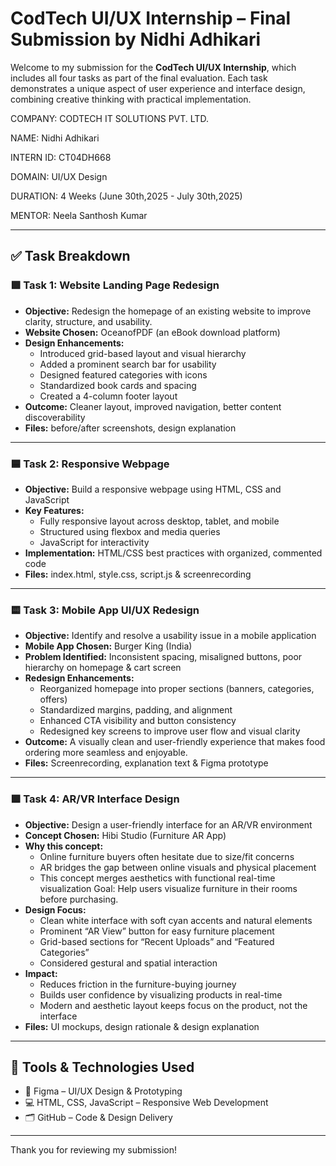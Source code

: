 # CodTech UI/UX Internship – Final Submission by Nidhi Adhikari

Welcome to my submission for the **CodTech UI/UX Internship**, which includes all four tasks as part of the final evaluation. Each task demonstrates a unique aspect of user experience and interface design, combining creative thinking with practical implementation.

COMPANY: CODTECH IT SOLUTIONS PVT. LTD.

NAME: Nidhi Adhikari

INTERN ID: CT04DH668

DOMAIN: UI/UX Design

DURATION: 4 Weeks (June 30th,2025 - July 30th,2025)

MENTOR: Neela Santhosh Kumar

---

## ✅ Task Breakdown

### 🟩 Task 1: Website Landing Page Redesign
- **Objective:** Redesign the homepage of an existing website to improve clarity, structure, and usability.
- **Website Chosen:** OceanofPDF (an eBook download platform)
- **Design Enhancements:**
  - Introduced grid-based layout and visual hierarchy
  - Added a prominent search bar for usability
  - Designed featured categories with icons
  - Standardized book cards and spacing
  - Created a 4-column footer layout
- **Outcome:** Cleaner layout, improved navigation, better content discoverability
- **Files:** before/after screenshots, design explanation

---

### 🟦 Task 2: Responsive Webpage
- **Objective:** Build a responsive webpage using HTML, CSS and JavaScript
- **Key Features:**
  - Fully responsive layout across desktop, tablet, and mobile
  - Structured using flexbox and media queries
  - JavaScript for interactivity
- **Implementation:** HTML/CSS best practices with organized, commented code
- **Files:** index.html, style.css, script.js & screenrecording

---

### 🟨 Task 3: Mobile App UI/UX Redesign
- **Objective:** Identify and resolve a usability issue in a mobile application
- **Mobile App Chosen:** Burger King (India)
- **Problem Identified:** Inconsistent spacing, misaligned buttons, poor hierarchy on homepage & cart screen
- **Redesign Enhancements:**
  - Reorganized homepage into proper sections (banners, categories, offers)
  - Standardized margins, padding, and alignment
  - Enhanced CTA visibility and button consistency
  - Redesigned key screens to improve user flow and visual clarity
- **Outcome:** A visually clean and user-friendly experience that makes food ordering more seamless and enjoyable.
- **Files:** Screenrecording, explanation text & Figma prototype

---

### 🟪 Task 4: AR/VR Interface Design
- **Objective:** Design a user-friendly interface for an AR/VR environment
- **Concept Chosen:** Hibi Studio (Furniture AR App)
- **Why this concept:**
  - Online furniture buyers often hesitate due to size/fit concerns
  - AR bridges the gap between online visuals and physical placement
  - This concept merges aesthetics with functional real-time visualization
Goal: Help users visualize furniture in their rooms before purchasing.
- **Design Focus:**
  - Clean white interface with soft cyan accents and natural elements
  - Prominent “AR View” button for easy furniture placement
  - Grid-based sections for “Recent Uploads” and “Featured Categories”
  - Considered gestural and spatial interaction
- **Impact:**
  - Reduces friction in the furniture-buying journey
  - Builds user confidence by visualizing products in real-time
  - Modern and aesthetic layout keeps focus on the product, not the interface
- **Files:** UI mockups, design rationale & design explanation

---

## 🧰 Tools & Technologies Used

- 🎨 Figma – UI/UX Design & Prototyping
- 💻 HTML, CSS, JavaScript – Responsive Web Development
- 🗂️ GitHub – Code & Design Delivery

---

Thank you for reviewing my submission!
